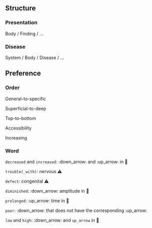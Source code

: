 ## Structure

### Presentation

Body / Finding / ...

### Disease

System / Body / Disease / ...

## Preference

### Order

General-to-specific

Superficial-to-deep

Top-to-bottom

Accessibility

Increasing

### Word

`decreased` and `increased`: :down_arrow: and :up_arrow: in :bust_in_silhouette:

`trouble(_with)`: nervous :warning:

`defect`: congenital :warning:

`diminished`: :down_arrow: amplitude in :busts_in_silhouette:

`prolonged`: :up_arrow: time in :busts_in_silhouette:

`poor`: :down_arrow: that does not have the corresponding :up_arrow:

`low` and `high`: :down_arrow: and `up_arrow` in :busts_in_silhouette:
